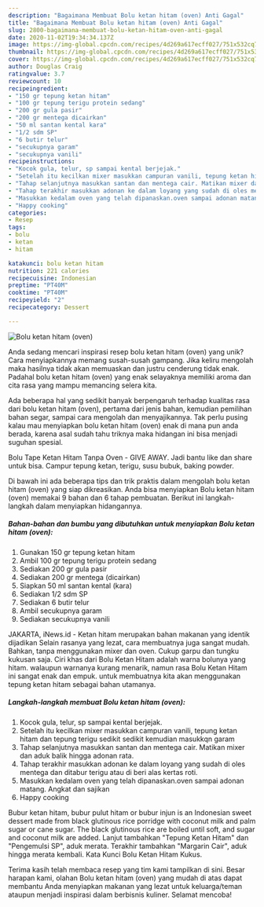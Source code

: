 ```yaml
---
description: "Bagaimana Membuat Bolu ketan hitam (oven) Anti Gagal"
title: "Bagaimana Membuat Bolu ketan hitam (oven) Anti Gagal"
slug: 2800-bagaimana-membuat-bolu-ketan-hitam-oven-anti-gagal
date: 2020-11-02T19:34:34.137Z
image: https://img-global.cpcdn.com/recipes/4d269a617ecff027/751x532cq70/bolu-ketan-hitam-oven-foto-resep-utama.jpg
thumbnail: https://img-global.cpcdn.com/recipes/4d269a617ecff027/751x532cq70/bolu-ketan-hitam-oven-foto-resep-utama.jpg
cover: https://img-global.cpcdn.com/recipes/4d269a617ecff027/751x532cq70/bolu-ketan-hitam-oven-foto-resep-utama.jpg
author: Douglas Craig
ratingvalue: 3.7
reviewcount: 10
recipeingredient:
- "150 gr tepung ketan hitam"
- "100 gr tepung terigu protein sedang"
- "200 gr gula pasir"
- "200 gr mentega dicairkan"
- "50 ml santan kental kara"
- "1/2 sdm SP"
- "6 butir telur"
- "secukupnya garam"
- "secukupnya vanili"
recipeinstructions:
- "Kocok gula, telur, sp sampai kental berjejak."
- "Setelah itu kecilkan mixer masukkan campuran vanili, tepung ketan hitam dan tepung terigu sedikit sedikit kemudian masukkqn garam"
- "Tahap selanjutnya masukkan santan dan mentega cair. Matikan mixer dan aduk balik hingga adonan rata."
- "Tahap terakhir masukkan adonan ke dalam loyang yang sudah di oles mentega dan ditabur terigu atau di beri alas kertas roti."
- "Masukkan kedalam oven yang telah dipanaskan.oven sampai adonan matang. Angkat dan sajikan"
- "Happy cooking"
categories:
- Resep
tags:
- bolu
- ketan
- hitam

katakunci: bolu ketan hitam 
nutrition: 221 calories
recipecuisine: Indonesian
preptime: "PT40M"
cooktime: "PT40M"
recipeyield: "2"
recipecategory: Dessert

---
```



![Bolu ketan hitam (oven)](https://img-global.cpcdn.com/recipes/4d269a617ecff027/751x532cq70/bolu-ketan-hitam-oven-foto-resep-utama.jpg)

Anda sedang mencari inspirasi resep bolu ketan hitam (oven) yang unik? Cara menyiapkannya memang susah-susah gampang. Jika keliru mengolah maka hasilnya tidak akan memuaskan dan justru cenderung tidak enak. Padahal bolu ketan hitam (oven) yang enak selayaknya memiliki aroma dan cita rasa yang mampu memancing selera kita.

Ada beberapa hal yang sedikit banyak berpengaruh terhadap kualitas rasa dari bolu ketan hitam (oven), pertama dari jenis bahan, kemudian pemilihan bahan segar, sampai cara mengolah dan menyajikannya. Tak perlu pusing kalau mau menyiapkan bolu ketan hitam (oven) enak di mana pun anda berada, karena asal sudah tahu triknya maka hidangan ini bisa menjadi suguhan spesial.

Bolu Tape Ketan Hitam Tanpa Oven - GIVE AWAY. Jadi bantu like dan share untuk bisa. Campur tepung ketan, terigu, susu bubuk, baking powder.


Di bawah ini ada beberapa tips dan trik praktis dalam mengolah bolu ketan hitam (oven) yang siap dikreasikan. Anda bisa menyiapkan Bolu ketan hitam (oven) memakai 9 bahan dan 6 tahap pembuatan. Berikut ini langkah-langkah dalam menyiapkan hidangannya.

<!--inarticleads1-->

##### Bahan-bahan dan bumbu yang dibutuhkan untuk menyiapkan Bolu ketan hitam (oven):

1. Gunakan 150 gr tepung ketan hitam
1. Ambil 100 gr tepung terigu protein sedang
1. Sediakan 200 gr gula pasir
1. Sediakan 200 gr mentega (dicairkan)
1. Siapkan 50 ml santan kental (kara)
1. Sediakan 1/2 sdm SP
1. Sediakan 6 butir telur
1. Ambil secukupnya garam
1. Sediakan secukupnya vanili


JAKARTA, iNews.id - Ketan hitam merupakan bahan makanan yang identik dijadikan Selain rasanya yang lezat, cara membuatnya juga sangat mudah. Bahkan, tanpa menggunakan mixer dan oven. Cukup garpu dan tungku kukusan saja. Ciri khas dari Bolu Ketan Hitam adalah warna bolunya yang hitam. walaupun warnanya kurang menarik, namun rasa Bolu Ketan Hitam ini sangat enak dan empuk. untuk membuatnya kita akan menggunakan tepung ketan hitam sebagai bahan utamanya. 

<!--inarticleads2-->

##### Langkah-langkah membuat Bolu ketan hitam (oven):

1. Kocok gula, telur, sp sampai kental berjejak.
1. Setelah itu kecilkan mixer masukkan campuran vanili, tepung ketan hitam dan tepung terigu sedikit sedikit kemudian masukkqn garam
1. Tahap selanjutnya masukkan santan dan mentega cair. Matikan mixer dan aduk balik hingga adonan rata.
1. Tahap terakhir masukkan adonan ke dalam loyang yang sudah di oles mentega dan ditabur terigu atau di beri alas kertas roti.
1. Masukkan kedalam oven yang telah dipanaskan.oven sampai adonan matang. Angkat dan sajikan
1. Happy cooking


Bubur ketan hitam, bubur pulut hitam or bubur injun is an Indonesian sweet dessert made from black glutinous rice porridge with coconut milk and palm sugar or cane sugar. The black glutinous rice are boiled until soft, and sugar and coconut milk are added. Lanjut tambahkan &#34;Tepung Ketan Hitam&#34; dan &#34;Pengemulsi SP&#34;, aduk merata. Terakhir tambahkan &#34;Margarin Cair&#34;, aduk hingga merata kembali. Kata Kunci Bolu Ketan Hitam Kukus. 

Terima kasih telah membaca resep yang tim kami tampilkan di sini. Besar harapan kami, olahan Bolu ketan hitam (oven) yang mudah di atas dapat membantu Anda menyiapkan makanan yang lezat untuk keluarga/teman ataupun menjadi inspirasi dalam berbisnis kuliner. Selamat mencoba!
